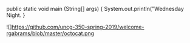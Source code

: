 public static void main (String[] args) {
System.out.println("Wednesday Night.
}

![]https://github.com/uncg-350-spring-2019/welcome-rgabrams/blob/master/octocat.png
